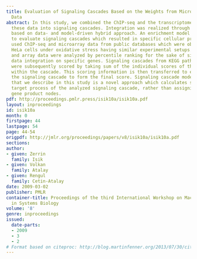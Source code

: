 ```yaml
---
title: Evaluation of Signaling Cascades Based on the Weights from Microarray and ChIP-seq
  Data
abstract: In this study, we combined the ChIP-seq and the transcriptome data and integrated
  these data into signaling cascades. Integration was realized through a framework
  based on data- and model-driven hybrid approach. An enrichment model was constructed
  to evaluate signaling cascades which resulted in specific cellular processes. We
  used ChIP-seq and microarray data from public databases which were obtained from
  HeLa cells under oxidative stress having similar experimental setups.  Both ChIP-seq
  and array data were analyzed by percentile ranking for the sake of simultaneous
  data integration on specific genes. Signaling cascades from KEGG pathway database
  were subsequently scored by taking sum of the individual scores of the genes involved
  within the cascade. This scoring information is then transferred to en route of
  the signaling cascade to form the final score. Signaling cascade model based framework
  that we describe in this study is a novel approach which calculates scores for the
  target process of the analyzed signaling cascade, rather than assigning scores to
  gene product nodes.
pdf: http://proceedings.pmlr.press/isik10a/isik10a.pdf
layout: inproceedings
id: isik10a
month: 0
firstpage: 44
lastpage: 54
page: 44-54
origpdf: http://jmlr.org/proceedings/papers/v8/isik10a/isik10a.pdf
sections: 
author:
- given: Zerrin
  family: Isik
- given: Volkan
  family: Atalay
- given: Rengul
  family: Cetin-Atalay
date: 2009-03-02
publisher: PMLR
container-title: Proceedings of the third International Workshop on Machine Learning
  in Systems Biology
volume: '8'
genre: inproceedings
issued:
  date-parts:
  - 2009
  - 3
  - 2
# Format based on citeproc: http://blog.martinfenner.org/2013/07/30/citeproc-yaml-for-bibliographies/
---
```

